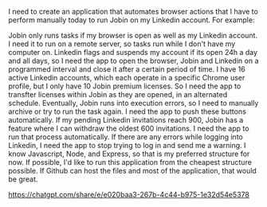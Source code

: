 I need to create an application that automates browser actions that I have to perform manually today to run Jobin on my Linkedin account. For example:

Jobin only runs tasks if my browser is open as well as my Linkedin account. I need it to run on a remote server, so tasks run while I don't have my computer on.
Linkedin flags and suspends my account if its open 24h a day and all days, so I need the app to open the browser, Jobin and Linkedin on a programmed interval and close it after a certain period of time.
I have 16 active Linkedin accounts, which each operate in a specific Chrome user profile, but I only have 10 Jobin premium licenses. So I need the app to transfter licenses within Jobin as they are opened, in an alternated schedule.
Eventually, Jobin runs into execution errors, so I need to manually archive or try to run the task again. I need the app to push these buttons automatically.
If my pending Linkedin invitations reach 900, Jobin has a feature where I can withdraw the oldest 600 invitations. I need the app to run that process automatically.
If there are any errors while logging into Linkedin, I need the app to stop trying to log in and send me a warning.
I know Javascript, Node, and Express, so that is my preferred structure for now.
If possible, I'd like to run this application from the cheapest structure possible. If Github can host the files and most of the application, that would be great.


https://chatgpt.com/share/e/e020baa3-267b-4c44-b975-1e32d54e5378
